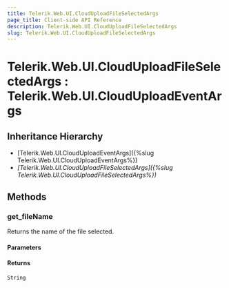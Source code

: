 ```yaml
---
title: Telerik.Web.UI.CloudUploadFileSelectedArgs
page_title: Client-side API Reference
description: Telerik.Web.UI.CloudUploadFileSelectedArgs
slug: Telerik.Web.UI.CloudUploadFileSelectedArgs
---
```


# Telerik.Web.UI.CloudUploadFileSelectedArgs : Telerik.Web.UI.CloudUploadEventArgs  

## Inheritance Hierarchy

* [Telerik.Web.UI.CloudUploadEventArgs]({%slug Telerik.Web.UI.CloudUploadEventArgs%})
* *[Telerik.Web.UI.CloudUploadFileSelectedArgs]({%slug Telerik.Web.UI.CloudUploadFileSelectedArgs%})*

## Methods

### get_fileName

Returns the name of the file selected.

#### Parameters

#### Returns

`String` 